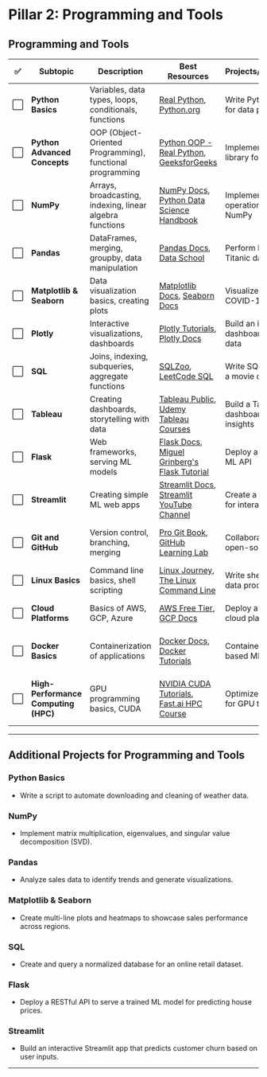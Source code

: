 # Pillar 2: Programming and Tools

## Programming and Tools

| ✅ | Subtopic                         | Description                              | Best Resources                                                                                       | Projects/Assignments                          | Evaluation Criteria                      |
|----|----------------------------------|------------------------------------------|------------------------------------------------------------------------------------------------------|-----------------------------------------------|------------------------------------------|
| ⬜ | **Python Basics**                | Variables, data types, loops, conditionals, functions | [Real Python](https://realpython.com/), [Python.org](https://docs.python.org/3/tutorial/)            | Write Python scripts for data processing      | Code efficiency, correctness             |
| ⬜ | **Python Advanced Concepts**     | OOP (Object-Oriented Programming), functional programming | [Python OOP - Real Python](https://realpython.com/python3-object-oriented-programming/), [GeeksforGeeks](https://www.geeksforgeeks.org/) | Implement a Python library for ML utilities  | Modularity, reusability of code          |
| ⬜ | **NumPy**                        | Arrays, broadcasting, indexing, linear algebra functions | [NumPy Docs](https://numpy.org/doc/stable/), [Python Data Science Handbook](https://jakevdp.github.io/PythonDataScienceHandbook/) | Implement matrix operations using NumPy       | Correctness, speed                       |
| ⬜ | **Pandas**                       | DataFrames, merging, groupby, data manipulation | [Pandas Docs](https://pandas.pydata.org/docs/), [Data School](https://www.dataschool.io/)            | Perform EDA on Titanic dataset               | Insights generated, code clarity         |
| ⬜ | **Matplotlib & Seaborn**         | Data visualization basics, creating plots | [Matplotlib Docs](https://matplotlib.org/stable/), [Seaborn Docs](https://seaborn.pydata.org/)       | Visualize trends in COVID-19 data            | Plot quality, insight clarity            |
| ⬜ | **Plotly**                       | Interactive visualizations, dashboards    | [Plotly Tutorials](https://plotly.com/python/), [Plotly Docs](https://plotly.com/)                   | Build an interactive dashboard for sales data | Dashboard interactivity, usability       |
| ⬜ | **SQL**                          | Joins, indexing, subqueries, aggregate functions | [SQLZoo](https://sqlzoo.net/), [LeetCode SQL](https://leetcode.com/problemset/database/)             | Write SQL queries for a movie dataset         | Query efficiency, accuracy               |
| ⬜ | **Tableau**                      | Creating dashboards, storytelling with data | [Tableau Public](https://public.tableau.com/), [Udemy Tableau Courses](https://www.udemy.com/)      | Build a Tableau dashboard for sales insights | Dashboard clarity, interactivity         |
| ⬜ | **Flask**                        | Web frameworks, serving ML models        | [Flask Docs](https://flask.palletsprojects.com/en/2.0.x/), [Miguel Grinberg's Flask Tutorial](https://blog.miguelgrinberg.com/category/Flask) | Deploy a Flask-based ML API                  | Deployment success, endpoint usability   |
| ⬜ | **Streamlit**                    | Creating simple ML web apps              | [Streamlit Docs](https://docs.streamlit.io), [Streamlit YouTube Channel](https://www.youtube.com/c/Streamlit) | Create a Streamlit app for interactive EDA   | Interactivity, user experience           |
| ⬜ | **Git and GitHub**               | Version control, branching, merging      | [Pro Git Book](https://git-scm.com/book/en/v2), [GitHub Learning Lab](https://lab.github.com/)       | Collaborate on an open-source project        | Commit history, pull request quality     |
| ⬜ | **Linux Basics**                 | Command line basics, shell scripting     | [Linux Journey](https://linuxjourney.com), [The Linux Command Line](http://linuxcommand.org/tlcl.php) | Write shell scripts for data processing      | Script efficiency, correctness           |
| ⬜ | **Cloud Platforms**              | Basics of AWS, GCP, Azure                | [AWS Free Tier](https://aws.amazon.com/free/), [GCP Docs](https://cloud.google.com/docs)             | Deploy a model on a cloud platform           | Deployment success, scalability          |
| ⬜ | **Docker Basics**                | Containerization of applications         | [Docker Docs](https://docs.docker.com/), [Docker Tutorials](https://www.tutorialspoint.com/docker/index.htm) | Containerize a Flask-based ML app            | Container build success, functionality   |
| ⬜ | **High-Performance Computing (HPC)** | GPU programming basics, CUDA             | [NVIDIA CUDA Tutorials](https://developer.nvidia.com/cuda-zone), [Fast.ai HPC Course](https://course.fast.ai/) | Optimize an ML model for GPU training        | Model training speed, resource usage     |

---

## Additional Projects for Programming and Tools

### Python Basics
- Write a script to automate downloading and cleaning of weather data.

### NumPy
- Implement matrix multiplication, eigenvalues, and singular value decomposition (SVD).

### Pandas
- Analyze sales data to identify trends and generate visualizations.

### Matplotlib & Seaborn
- Create multi-line plots and heatmaps to showcase sales performance across regions.

### SQL
- Create and query a normalized database for an online retail dataset.

### Flask
- Deploy a RESTful API to serve a trained ML model for predicting house prices.

### Streamlit
- Build an interactive Streamlit app that predicts customer churn based on user inputs.

---

